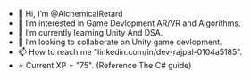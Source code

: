 - 👋 Hi, I’m @AlchemicalRetard
- 👀 I’m interested in Game Devlopment AR/VR and Algorithms.
- 🌱 I’m currently learning Unity And DSA.
- 💞️ I’m looking to collaborate on Unity game devlopment.
- 📫 How to reach me "linkedin.com/in/dev-rajpal-0104a5185".
- ⭐ Current XP = "75". (Reference The C# guide)

<!---
AlchemicalRetard/AlchemicalRetard is a ✨ special ✨ repository because its `README.md` (this file) appears on your GitHub profile.
You can click the Preview link to take a look at your changes.
--->
